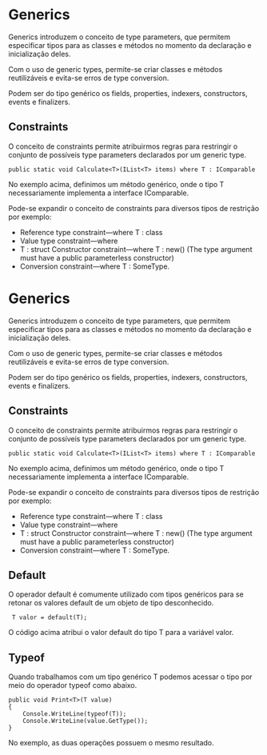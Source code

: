 # Generics
Generics introduzem o conceito de type parameters, que permitem especificar tipos para as classes e métodos no momento da declaração e inicialização deles.

Com o uso de generic types, permite-se criar classes e métodos reutilizáveis e evita-se erros de type conversion.

Podem ser do tipo genérico os fields, properties, indexers, constructors, events e finalizers.

## Constraints
O conceito de constraints permite atribuirmos regras para restringir o conjunto de possíveis type parameters declarados por um generic type.

    public static void Calculate<T>(IList<T> items) where T : IComparable

No exemplo acima, definimos um método genérico, onde o tipo T necessariamente implementa a interface IComparable.

Pode-se expandir o conceito de constraints para diversos tipos de restrição por exemplo:

 - Reference type constraint—where T : class 
 - Value type constraint—where
 - T : struct Constructor constraint—where T : new() 
 (The type argument must have a public parameterless constructor)
 - Conversion    constraint—where T : SomeType.

 
# Generics
Generics introduzem o conceito de type parameters, que permitem especificar tipos para as classes e métodos no momento da declaração e inicialização deles.

Com o uso de generic types, permite-se criar classes e métodos reutilizáveis e evita-se erros de type conversion. 

Podem ser do tipo genérico os fields, properties, indexers, constructors, events e finalizers.

## Constraints
O conceito de constraints permite atribuirmos regras para restringir o conjunto de possíveis type parameters declarados por um generic type.

    public static void Calculate<T>(IList<T> items) where T : IComparable

No exemplo acima, definimos um método genérico, onde o tipo T necessariamente implementa a interface IComparable.

Pode-se expandir o conceito de constraints para diversos tipos de restrição por exemplo:

 - Reference type constraint—where T : class 
 - Value type constraint—where
 - T : struct Constructor constraint—where T : new() 
 (The type argument must have a public parameterless constructor)
 - Conversion    constraint—where T : SomeType.

 ## Default
 O operador default é comumente utilizado com tipos genéricos para se retonar os valores default de um objeto de tipo desconhecido.

     T valor = default(T);
O código acima atribui o valor default do tipo T para a variável valor.

## Typeof
Quando trabalhamos com um tipo genérico T podemos acessar o tipo por meio do operador typeof como abaixo.
 
    public void Print<T>(T value)
    {
    	Console.WriteLine(typeof(T));
	    Console.WriteLine(value.GetType());
    }
No exemplo, as duas operações possuem o mesmo resultado.